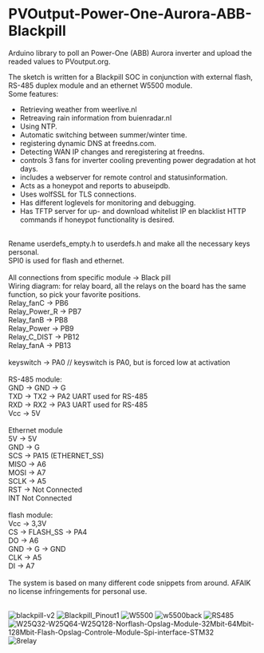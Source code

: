 # PVOutput-Power-One-Aurora-ABB-Blackpill

Arduino library to poll an Power-One (ABB) Aurora inverter and upload the readed values to PVoutput.org.

The sketch is written for a Blackpill SOC in conjunction with external flash, RS-485 duplex module and an ethernet W5500 module.<br>
Some features:<br>
- Retrieving weather from weerlive.nl<br>
- Retreaving rain information from buienradar.nl<br>
- Using NTP.<br>
- Automatic switching between summer/winter time.<br>
- registering dynamic DNS at freedns.com.<br>
- Detecting WAN IP changes and reregistering at freedns.<br>
- controls 3 fans for inverter cooling preventing power degradation at hot days.<br>
- includes a webserver for remote control and statusinformation.<br>
- Acts as a honeypot and reports to abuseipdb.<br>
- Uses wolfSSL for TLS connections.<br>
- Has different loglevels for monitoring and debugging.<br>
- Has TFTP server for up- and download whitelist IP en blacklist HTTP commands if honeypot functionality is desired.
<br>
Rename userdefs_empty.h to userdefs.h and make all the necessary keys personal.<br>
SPI0 is used for flash and ethernet.<br>
<br>
All connections from specific module → Black pill<br>
Wiring diagram: for relay board, all the relays on the board has the same function, so pick your favorite positions.<br>
Relay_fanC    → PB6<br>
Relay_Power_R → PB7<br>
Relay_fanB    → PB8<br>
Relay_Power   → PB9<br>
Relay_C_DIST  → PB12<br>
Relay_fanA    → PB13<br>
<br>
keyswitch     → PA0  // keyswitch is PA0, but is forced low at activation<br>
<br>
RS-485 module:<br>
GND → GND → G<br>
TXD → TX2 → PA2 UART used for RS-485<br>
RXD → RX2 → PA3  UART used for RS-485<br>
Vcc → 5V<br>
<br>
Ethernet module<br>
5V → 5V<br>
GND → G<br>
SCS → PA15 (ETHERNET_SS)<br>
MISO → A6<br>
MOSI → A7<br>
SCLK → A5<br>
RST → Not Connected<br>
INT Not Connected<br>
<br>
flash module:<br>
Vcc → 3,3V<br>
CS  → FLASH_SS → PA4<br>
DO  → A6<br>
GND → G → GND<br>
CLK → A5<br>
DI  → A7<br>
<br>
The system is based on many different code snippets from around. AFAIK no license infringements for personal use.<br>
<br>

![blackpill-v2](https://user-images.githubusercontent.com/10601859/204104731-bc914b1f-df20-4c2a-9d31-30f6142fd4bf.jpg)
![Blackpill_Pinout1](https://user-images.githubusercontent.com/10601859/204104740-60a7a9cd-f710-499a-9736-66a5dcf68e12.png)
![W5500](https://user-images.githubusercontent.com/10601859/204104969-a928f4c0-71a8-410d-a407-b95739595a6f.jpg)
![w5500back](https://user-images.githubusercontent.com/10601859/204110043-442cb5fb-81ec-4ecf-85bd-cdf6a9f45011.jpeg)
![RS485](https://user-images.githubusercontent.com/10601859/204104552-89688f90-0441-424a-b63f-f716f95fc0c2.jpg)
![W25Q32-W25Q64-W25Q128-Norflash-Opslag-Module-32Mbit-64Mbit-128Mbit-Flash-Opslag-Controle-Module-Spi-interface-STM32](https://user-images.githubusercontent.com/10601859/204105194-f2666641-6d25-42c5-8856-bac904f237fd.jpg)
![8relay](https://user-images.githubusercontent.com/10601859/204109138-024d6533-d693-4059-b235-392ba3f33888.jpg)

